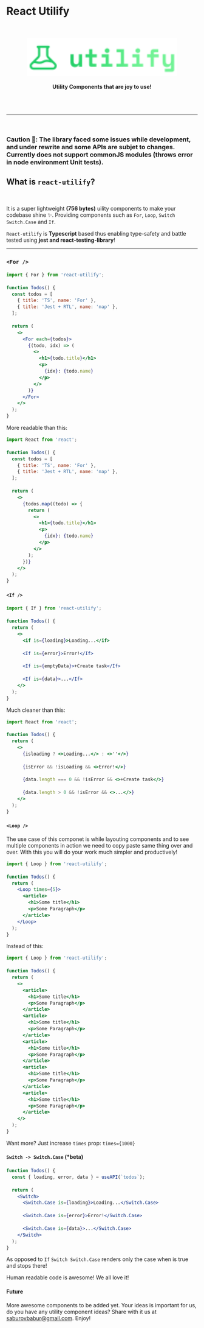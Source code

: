 # React Utilify

<div align="center">
	<br>
	<br>
	<img 
        src="https://raw.githubusercontent.com/SaburovBabur/react-utilify/main/public/Logo.svg" alt="react-utilify" 
        height="100"
    />
	<br>
	<br>
	<b>Utility Components that are joy to use!</b>
	<br>
	<br>
	<br>
	<br>
	<hr>
</div>
<br>

### Caution 🚧: The library faced some issues while development, and under rewrite and some APIs are subjet to changes. Currently does not support commonJS modules (throws error in node environment Unit tests).

## What is `react-utilify`?

<br>

It is a super lightweight **(756 bytes)** uility components to make your codebase shine ✨. Providing components such as `For`, `Loop`, `Switch Switch.Case` and `If`.

`React-utilify` is **Typescript** based thus enabling type-safety and battle tested using **jest and react-testing-library**!
<br />

<hr />

### `<For />`

```jsx
import { For } from 'react-utilify';

function Todos() {
  const todos = [
    { title: 'TS', name: 'For' },
    { title: 'Jest + RTL', name: 'map' },
  ];

  return (
    <>
      <For each={todos}>
        {(todo, idx) => (
          <>
            <h1>{todo.title}</h1>
            <p>
              {idx}: {todo.name}
            </p>
          </>
        )}
      </For>
    </>
  );
}
```

More readable than this:

```jsx
import React from 'react';

function Todos() {
  const todos = [
    { title: 'TS', name: 'For' },
    { title: 'Jest + RTL', name: 'map' },
  ];

  return (
    <>
      {todos.map((todo) => {
        return (
          <>
            <h1>{todo.title}</h1>
            <p>
              {idx}: {todo.name}
            </p>
          </>
        );
      })}
    </>
  );
}
```

#### `<If />`

```jsx
import { If } from 'react-utilify';

function Todos() {
  return (
    <>
      <if is={loading}>Loading...</if>

      <If is={error}>Error!</If>

      <If is={emptyData}>+Create task</If>

      <If is={data}>...</If>
    </>
  );
}
```

Much cleaner than this:

```jsx
import React from 'react';

function Todos() {
  return (
    <>
      {isloading ? <>Loading...</> : <>''</>}

      {isError && !isLoading && <>Error!</>}

      {data.length === 0 && !isError && <>+Create task</>}

      {data.length > 0 && !isError && <>...</>}
    </>
  );
}
```

#### `<Loop />`

The use case of this componet is while layouting components and to see multiple components in action we need to copy paste same thing over and over. With this you will do your work much simpler and productively!

```jsx
import { Loop } from 'react-utilify';

function Todos() {
  return (
    <Loop times={5}>
      <article>
        <h1>Some title</h1>
        <p>Some Paragraph</p>
      </article>
    </Loop>
  );
}
```

Instead of this:

```jsx
import { Loop } from 'react-utilify';

function Todos() {
  return (
    <>
      <article>
        <h1>Some title</h1>
        <p>Some Paragraph</p>
      </article>
      <article>
        <h1>Some title</h1>
        <p>Some Paragraph</p>
      </article>
      <article>
        <h1>Some title</h1>
        <p>Some Paragraph</p>
      </article>
      <article>
        <h1>Some title</h1>
        <p>Some Paragraph</p>
      </article>
      <article>
        <h1>Some title</h1>
        <p>Some Paragraph</p>
      </article>
    </>
  );
}
```

Want more? Just increase `times` prop: `times={1000}`

#### `Switch -> Switch.Case` (\*beta)

```jsx
function Todos() {
  const { loading, error, data } = useAPI(`todos`);

  return (
    <Switch>
      <Switch.Case is={loading}>Loading...</Switch.Case>

      <Switch.Case is={error}>Error!</Switch.Case>

      <Switch.Case is={data}>...</Switch.Case>
    </Switch>
  );
}
```

As opposed to `If` `Switch Switch.Case` renders only the case when is true and stops there!

Human readable code is awesome! We all love it!

#### Future

More awesome components to be added yet. Your ideas is important for us, do you have any utility component ideas? Share with it us at saburovbabur@gmail.com. Enjoy!
